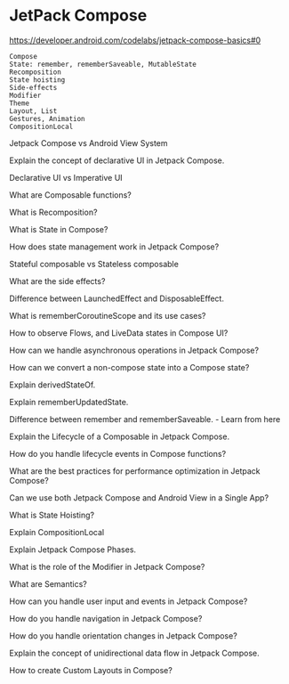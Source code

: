 # JetPack Compose

https://developer.android.com/codelabs/jetpack-compose-basics#0

    Compose
    State: remember, rememberSaveable, MutableState
    Recomposition
    State hoisting
    Side-effects
    Modifier
    Theme
    Layout, List
    Gestures, Animation
    CompositionLocal


Jetpack Compose vs Android View System

Explain the concept of declarative UI in Jetpack Compose.

Declarative UI vs Imperative UI

What are Composable functions?

What is Recomposition?

What is State in Compose?

How does state management work in Jetpack Compose?

Stateful composable vs Stateless composable

What are the side effects?

Difference between LaunchedEffect and DisposableEffect.

What is rememberCoroutineScope and its use cases?

How to observe Flows, and LiveData states in Compose UI?

How can we handle asynchronous operations in Jetpack Compose?

How can we convert a non-compose state into a Compose state?

Explain derivedStateOf.

Explain rememberUpdatedState.

Difference between remember and rememberSaveable. - Learn from here

Explain the Lifecycle of a Composable in Jetpack Compose.

How do you handle lifecycle events in Compose functions?

What are the best practices for performance optimization in Jetpack Compose?

Can we use both Jetpack Compose and Android View in a Single App?

What is State Hoisting?

Explain CompositionLocal

Explain Jetpack Compose Phases.

What is the role of the Modifier in Jetpack Compose?

What are Semantics?

How can you handle user input and events in Jetpack Compose?

How do you handle navigation in Jetpack Compose?

How do you handle orientation changes in Jetpack Compose?

Explain the concept of unidirectional data flow in Jetpack Compose.

How to create Custom Layouts in Compose?
